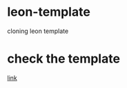 # leon-template
cloning leon template    

# check the template 
[link](https://emaneldeeb.github.io/leon-template/leon.html)
